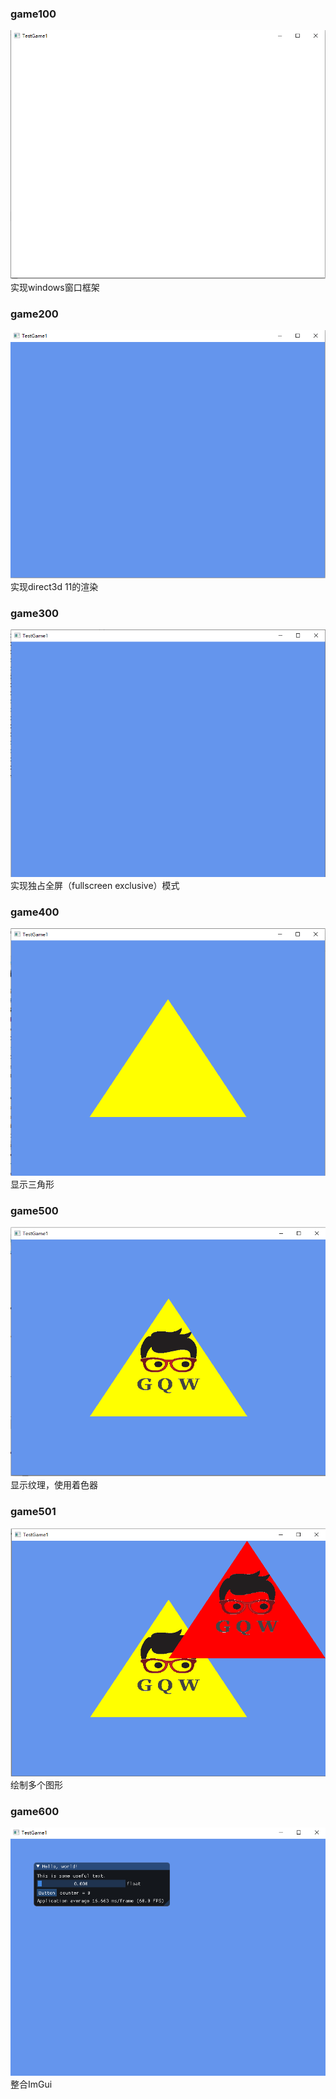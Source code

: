 ### game100 

![game100](./doc/captures/game100.png)
实现windows窗口框架


### game200

![game200](./doc/captures/game200.png)
实现direct3d 11的渲染


### game300

![game300](./doc/captures/game300.png)
实现独占全屏（fullscreen exclusive）模式


### game400

![game400](./doc/captures/game400.png)
显示三角形


### game500

![game500](./doc/captures/game500.png)
显示纹理，使用着色器


### game501

![game501](./doc/captures/game501.png)
绘制多个图形


### game600

![game600](./doc/captures/game600.png)
整合ImGui